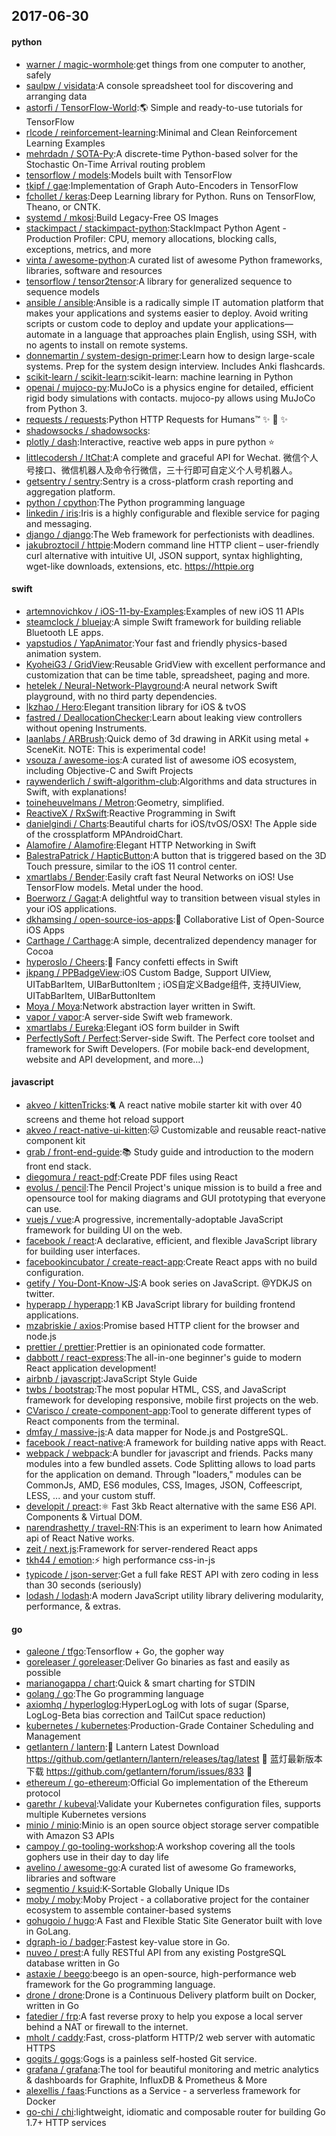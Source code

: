 ## 2017-06-30

#### python
* [warner / magic-wormhole](https://github.com/warner/magic-wormhole):get things from one computer to another, safely
* [saulpw / visidata](https://github.com/saulpw/visidata):A console spreadsheet tool for discovering and arranging data
* [astorfi / TensorFlow-World](https://github.com/astorfi/TensorFlow-World):🌎 Simple and ready-to-use tutorials for TensorFlow
* [rlcode / reinforcement-learning](https://github.com/rlcode/reinforcement-learning):Minimal and Clean Reinforcement Learning Examples
* [mehrdadn / SOTA-Py](https://github.com/mehrdadn/SOTA-Py):A discrete-time Python-based solver for the Stochastic On-Time Arrival routing problem
* [tensorflow / models](https://github.com/tensorflow/models):Models built with TensorFlow
* [tkipf / gae](https://github.com/tkipf/gae):Implementation of Graph Auto-Encoders in TensorFlow
* [fchollet / keras](https://github.com/fchollet/keras):Deep Learning library for Python. Runs on TensorFlow, Theano, or CNTK.
* [systemd / mkosi](https://github.com/systemd/mkosi):Build Legacy-Free OS Images
* [stackimpact / stackimpact-python](https://github.com/stackimpact/stackimpact-python):StackImpact Python Agent - Production Profiler: CPU, memory allocations, blocking calls, exceptions, metrics, and more
* [vinta / awesome-python](https://github.com/vinta/awesome-python):A curated list of awesome Python frameworks, libraries, software and resources
* [tensorflow / tensor2tensor](https://github.com/tensorflow/tensor2tensor):A library for generalized sequence to sequence models
* [ansible / ansible](https://github.com/ansible/ansible):Ansible is a radically simple IT automation platform that makes your applications and systems easier to deploy. Avoid writing scripts or custom code to deploy and update your applications— automate in a language that approaches plain English, using SSH, with no agents to install on remote systems.
* [donnemartin / system-design-primer](https://github.com/donnemartin/system-design-primer):Learn how to design large-scale systems. Prep for the system design interview. Includes Anki flashcards.
* [scikit-learn / scikit-learn](https://github.com/scikit-learn/scikit-learn):scikit-learn: machine learning in Python
* [openai / mujoco-py](https://github.com/openai/mujoco-py):MuJoCo is a physics engine for detailed, efficient rigid body simulations with contacts. mujoco-py allows using MuJoCo from Python 3.
* [requests / requests](https://github.com/requests/requests):Python HTTP Requests for Humans™ ✨ 🍰 ✨
* [shadowsocks / shadowsocks](https://github.com/shadowsocks/shadowsocks):
* [plotly / dash](https://github.com/plotly/dash):Interactive, reactive web apps in pure python ⭐️
* [littlecodersh / ItChat](https://github.com/littlecodersh/ItChat):A complete and graceful API for Wechat. 微信个人号接口、微信机器人及命令行微信，三十行即可自定义个人号机器人。
* [getsentry / sentry](https://github.com/getsentry/sentry):Sentry is a cross-platform crash reporting and aggregation platform.
* [python / cpython](https://github.com/python/cpython):The Python programming language
* [linkedin / iris](https://github.com/linkedin/iris):Iris is a highly configurable and flexible service for paging and messaging.
* [django / django](https://github.com/django/django):The Web framework for perfectionists with deadlines.
* [jakubroztocil / httpie](https://github.com/jakubroztocil/httpie):Modern command line HTTP client – user-friendly curl alternative with intuitive UI, JSON support, syntax highlighting, wget-like downloads, extensions, etc. https://httpie.org

#### swift
* [artemnovichkov / iOS-11-by-Examples](https://github.com/artemnovichkov/iOS-11-by-Examples):Examples of new iOS 11 APIs
* [steamclock / bluejay](https://github.com/steamclock/bluejay):A simple Swift framework for building reliable Bluetooth LE apps.
* [yapstudios / YapAnimator](https://github.com/yapstudios/YapAnimator):Your fast and friendly physics-based animation system.
* [KyoheiG3 / GridView](https://github.com/KyoheiG3/GridView):Reusable GridView with excellent performance and customization that can be time table, spreadsheet, paging and more.
* [hetelek / Neural-Network-Playground](https://github.com/hetelek/Neural-Network-Playground):A neural network Swift playground, with no third party dependencies.
* [lkzhao / Hero](https://github.com/lkzhao/Hero):Elegant transition library for iOS & tvOS
* [fastred / DeallocationChecker](https://github.com/fastred/DeallocationChecker):Learn about leaking view controllers without opening Instruments.
* [laanlabs / ARBrush](https://github.com/laanlabs/ARBrush):Quick demo of 3d drawing in ARKit using metal + SceneKit. NOTE: This is experimental code!
* [vsouza / awesome-ios](https://github.com/vsouza/awesome-ios):A curated list of awesome iOS ecosystem, including Objective-C and Swift Projects
* [raywenderlich / swift-algorithm-club](https://github.com/raywenderlich/swift-algorithm-club):Algorithms and data structures in Swift, with explanations!
* [toineheuvelmans / Metron](https://github.com/toineheuvelmans/Metron):Geometry, simplified.
* [ReactiveX / RxSwift](https://github.com/ReactiveX/RxSwift):Reactive Programming in Swift
* [danielgindi / Charts](https://github.com/danielgindi/Charts):Beautiful charts for iOS/tvOS/OSX! The Apple side of the crossplatform MPAndroidChart.
* [Alamofire / Alamofire](https://github.com/Alamofire/Alamofire):Elegant HTTP Networking in Swift
* [BalestraPatrick / HapticButton](https://github.com/BalestraPatrick/HapticButton):A button that is triggered based on the 3D Touch pressure, similar to the iOS 11 control center.
* [xmartlabs / Bender](https://github.com/xmartlabs/Bender):Easily craft fast Neural Networks on iOS! Use TensorFlow models. Metal under the hood.
* [Boerworz / Gagat](https://github.com/Boerworz/Gagat):A delightful way to transition between visual styles in your iOS applications.
* [dkhamsing / open-source-ios-apps](https://github.com/dkhamsing/open-source-ios-apps):📱 Collaborative List of Open-Source iOS Apps
* [Carthage / Carthage](https://github.com/Carthage/Carthage):A simple, decentralized dependency manager for Cocoa
* [hyperoslo / Cheers](https://github.com/hyperoslo/Cheers):🎊 Fancy confetti effects in Swift
* [jkpang / PPBadgeView](https://github.com/jkpang/PPBadgeView):iOS Custom Badge, Support UIView, UITabBarItem, UIBarButtonItem ; iOS自定义Badge组件, 支持UIView, UITabBarItem, UIBarButtonItem
* [Moya / Moya](https://github.com/Moya/Moya):Network abstraction layer written in Swift.
* [vapor / vapor](https://github.com/vapor/vapor):A server-side Swift web framework.
* [xmartlabs / Eureka](https://github.com/xmartlabs/Eureka):Elegant iOS form builder in Swift
* [PerfectlySoft / Perfect](https://github.com/PerfectlySoft/Perfect):Server-side Swift. The Perfect core toolset and framework for Swift Developers. (For mobile back-end development, website and API development, and more…)

#### javascript
* [akveo / kittenTricks](https://github.com/akveo/kittenTricks):🐈 A react native mobile starter kit with over 40 screens and theme hot reload support
* [akveo / react-native-ui-kitten](https://github.com/akveo/react-native-ui-kitten):🐱 Customizable and reusable react-native component kit
* [grab / front-end-guide](https://github.com/grab/front-end-guide):📚 Study guide and introduction to the modern front end stack.
* [diegomura / react-pdf](https://github.com/diegomura/react-pdf):Create PDF files using React
* [evolus / pencil](https://github.com/evolus/pencil):The Pencil Project's unique mission is to build a free and opensource tool for making diagrams and GUI prototyping that everyone can use.
* [vuejs / vue](https://github.com/vuejs/vue):A progressive, incrementally-adoptable JavaScript framework for building UI on the web.
* [facebook / react](https://github.com/facebook/react):A declarative, efficient, and flexible JavaScript library for building user interfaces.
* [facebookincubator / create-react-app](https://github.com/facebookincubator/create-react-app):Create React apps with no build configuration.
* [getify / You-Dont-Know-JS](https://github.com/getify/You-Dont-Know-JS):A book series on JavaScript. @YDKJS on twitter.
* [hyperapp / hyperapp](https://github.com/hyperapp/hyperapp):1 KB JavaScript library for building frontend applications.
* [mzabriskie / axios](https://github.com/mzabriskie/axios):Promise based HTTP client for the browser and node.js
* [prettier / prettier](https://github.com/prettier/prettier):Prettier is an opinionated code formatter.
* [dabbott / react-express](https://github.com/dabbott/react-express):The all-in-one beginner's guide to modern React application development!
* [airbnb / javascript](https://github.com/airbnb/javascript):JavaScript Style Guide
* [twbs / bootstrap](https://github.com/twbs/bootstrap):The most popular HTML, CSS, and JavaScript framework for developing responsive, mobile first projects on the web.
* [CVarisco / create-component-app](https://github.com/CVarisco/create-component-app):Tool to generate different types of React components from the terminal.
* [dmfay / massive-js](https://github.com/dmfay/massive-js):A data mapper for Node.js and PostgreSQL.
* [facebook / react-native](https://github.com/facebook/react-native):A framework for building native apps with React.
* [webpack / webpack](https://github.com/webpack/webpack):A bundler for javascript and friends. Packs many modules into a few bundled assets. Code Splitting allows to load parts for the application on demand. Through "loaders," modules can be CommonJs, AMD, ES6 modules, CSS, Images, JSON, Coffeescript, LESS, ... and your custom stuff.
* [developit / preact](https://github.com/developit/preact):⚛️ Fast 3kb React alternative with the same ES6 API. Components & Virtual DOM.
* [narendrashetty / travel-RN](https://github.com/narendrashetty/travel-RN):This is an experiment to learn how Animated api of React Native works.
* [zeit / next.js](https://github.com/zeit/next.js):Framework for server-rendered React apps
* [tkh44 / emotion](https://github.com/tkh44/emotion):⚡️ high performance css-in-js
* [typicode / json-server](https://github.com/typicode/json-server):Get a full fake REST API with zero coding in less than 30 seconds (seriously)
* [lodash / lodash](https://github.com/lodash/lodash):A modern JavaScript utility library delivering modularity, performance, & extras.

#### go
* [galeone / tfgo](https://github.com/galeone/tfgo):Tensorflow + Go, the gopher way
* [goreleaser / goreleaser](https://github.com/goreleaser/goreleaser):Deliver Go binaries as fast and easily as possible
* [marianogappa / chart](https://github.com/marianogappa/chart):Quick & smart charting for STDIN
* [golang / go](https://github.com/golang/go):The Go programming language
* [axiomhq / hyperloglog](https://github.com/axiomhq/hyperloglog):HyperLogLog with lots of sugar (Sparse, LogLog-Beta bias correction and TailCut space reduction)
* [kubernetes / kubernetes](https://github.com/kubernetes/kubernetes):Production-Grade Container Scheduling and Management
* [getlantern / lantern](https://github.com/getlantern/lantern):🔴 Lantern Latest Download https://github.com/getlantern/lantern/releases/tag/latest 🔴 蓝灯最新版本下载 https://github.com/getlantern/forum/issues/833 🔴
* [ethereum / go-ethereum](https://github.com/ethereum/go-ethereum):Official Go implementation of the Ethereum protocol
* [garethr / kubeval](https://github.com/garethr/kubeval):Validate your Kubernetes configuration files, supports multiple Kubernetes versions
* [minio / minio](https://github.com/minio/minio):Minio is an open source object storage server compatible with Amazon S3 APIs
* [campoy / go-tooling-workshop](https://github.com/campoy/go-tooling-workshop):A workshop covering all the tools gophers use in their day to day life
* [avelino / awesome-go](https://github.com/avelino/awesome-go):A curated list of awesome Go frameworks, libraries and software
* [segmentio / ksuid](https://github.com/segmentio/ksuid):K-Sortable Globally Unique IDs
* [moby / moby](https://github.com/moby/moby):Moby Project - a collaborative project for the container ecosystem to assemble container-based systems
* [gohugoio / hugo](https://github.com/gohugoio/hugo):A Fast and Flexible Static Site Generator built with love in GoLang.
* [dgraph-io / badger](https://github.com/dgraph-io/badger):Fastest key-value store in Go.
* [nuveo / prest](https://github.com/nuveo/prest):A fully RESTful API from any existing PostgreSQL database written in Go
* [astaxie / beego](https://github.com/astaxie/beego):beego is an open-source, high-performance web framework for the Go programming language.
* [drone / drone](https://github.com/drone/drone):Drone is a Continuous Delivery platform built on Docker, written in Go
* [fatedier / frp](https://github.com/fatedier/frp):A fast reverse proxy to help you expose a local server behind a NAT or firewall to the internet.
* [mholt / caddy](https://github.com/mholt/caddy):Fast, cross-platform HTTP/2 web server with automatic HTTPS
* [gogits / gogs](https://github.com/gogits/gogs):Gogs is a painless self-hosted Git service.
* [grafana / grafana](https://github.com/grafana/grafana):The tool for beautiful monitoring and metric analytics & dashboards for Graphite, InfluxDB & Prometheus & More
* [alexellis / faas](https://github.com/alexellis/faas):Functions as a Service - a serverless framework for Docker
* [go-chi / chi](https://github.com/go-chi/chi):lightweight, idiomatic and composable router for building Go 1.7+ HTTP services
